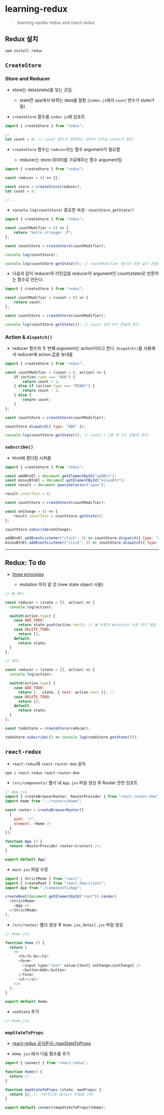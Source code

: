 # learning-redux

> learning vanilla-redux and react-redux

## Redux 설치

```bash
npm install redux
```

## `CreateStore`

### Store and Reducer

- store는 data(state)를 넣는 곳임.

    * state란 app에서 바뀌는 data를 말함 (`index.js`에서 `count` 변수가 state가 됨)

- `createStore` 함수를 `index.js`에 임포트

```javascript
import { createStore } from "redux";

// ...
let count = 0; // count 함수가 변화하는 데이터 이므로 state가 된다.
```

- `createStore` 함수는 `reducer`라는 함수 argument가 필요함

    * reducer는 store 데이터를 가공해주는 함수 argument임

```javascript
import { createStore } from "redux";

const reducer = () => {};

const store = createStore(reducer);
let count = 0;

//...
```

- `console.log(countStore)` 중요한 속성 : `countStore.getState()`

```javascript
import { createStore } from "redux";

const countModifier = () => {
    return "hello stranger :P";
};

const countStore = createStore(countModifier);

console.log(countStore);
```

```javascript
console.log(countStore.getState()); // countModifier 함수의 리턴 값이 콘솔에 뜬다. => data를 가공시켜줌
```

- 다음과 같이 reducer의 리턴값을 reducer의 argument인 count(state)로 반환하는 함수로 만든다.

```javascript
import { createStore } from "redux";

const countModifier = (count = 0) => {
    return count;
};

const countStore = createStore(countModifier);

console.log(countStore.getState()); // count 값인 0이 콘솔에 뜬다.
```


### Action & `dispatch()`

- reducer 함수의 두 번째 argument는 action이라고 한다. `dispatch()`를 사용해서 reducer에 action 값을 보내줌

```javascript
import { createStore } from "redux";

const countModifier = (count = 0, action) => {
    if (action.type === "ADD") {
        return count + 1;
    } else if (action.type === "MINUS") {
        return count - 1;
    } else {
        return count;
    }
};

const countStore = createStore(countModifier);

countStore.dispatch({ type: "ADD" });

console.log(countStore.getState()); // count + 1를 한 1이 콘솔에 뜬다.
```


### `subscribe()`

- html에 렌더링 시켜줌

```javascript
import { createStore } from "redux";

const addBtnEl = document.getElementById("addBtn");
const minusBtnEl = document.getElementById("minusBtn");
const result = document.querySelector("span");

result.innerText = 0;

const countStore = createStore(countModifier);

const onChange = () => {
    result.innerText = countStore.getState();
};

countStore.subscribe(onChange);

addBtnEl.addEventListener("click", () => countStore.dispatch({ type: "add" }));
minusBtnEl.addEventListener("click", () => countStore.dispatch({ type: "minus" }));
```

<hr /> 

## Redux: To do

- [three principles](https://redux.js.org/understanding/thinking-in-redux/three-principles)

    * mutation 하지 말 것 (new state object 사용)

```javascript
// ❌ 예시

const reducer = (state = [], action) => {
  console.log(action);

  switch(action.type) {
    case ADD_TODO:
      return state.push(action.text); // ❌ 이렇게 mutation 사용 하지 않음
    case DELETE_TODO: 
      return [];
    default:
      return state;
  }
};

```

```javascript
// 예시

const reducer = (state = [], action) => {
  console.log(action);

  switch(action.type) {
    case ADD_TODO:
      return [...state, { text: action.text }]; // 
    case DELETE_TODO: 
      return [];
    default:
      return state;
  }
};

const todoStore = createStore(reducer);

todoStore.subscribe(() => console.log(todoStore.getState()));

```


## `react-redux`

- `react-redux`와 `react-router-dom` 설치

```bash
npm i react-redux react-router-dom
```

- `/src/components/` 폴더 내 `App.jsx` 파일 생성 후 Router 관련 임포트

```javascript
// App.jsx
import { createBrowserRouter, RouterProvider } from "react-router-dom";
import Home from "../routers/Home";

const router = createBrowserRouter([
  {
    path: "/",
    element: <Home />
  }
]);

function App () {
  return <RouterProvider router={router} />;
}

export default App;
```

- `main.jsx` 파일 수정

```javascript
import { StrictMode } from "react";
import { createRoot } from "react-dom/client";
import App from "./components/App";

createRoot(document.getElementById("root")).render(
  <StrictMode>
    <App />
  </StrictMode>
);
```

- `/src/routes/` 폴더 생성 후 `Home.jsx`, `Detail.jsx` 파일 생성

```javascript
// Home.jsx

function Home () {
  return (
    <>
      <h1>To Do</h1>
      <form>
        <input type="text" value={text} onChange={onChange} />
        <button>Add</button>
      </form>
      <ul></ul>
    </>
  );
}

export default Home;
```

- `useState` 추가

```javascript
// Home.jsx

```

### `mapStateToProps`

- [react-redux 공식문서: mapStateToProps](https://react-redux.js.org/using-react-redux/connect-mapstate)

- `Home.jsx` 에서 다음 함수를 추가

```javascript
import { connect } from "react-redux";

function Home() {
  return //...
}

function mapStateToProps (state, ownProps) {
  return {}; // 기본적으로 object 타입을 리턴
}

export default connect(mapStateToProps)(Home);
```